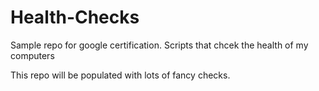 # Health-Checks

Sample repo for google certification.
Scripts that chcek the health of my computers

This repo will be populated with lots of fancy checks.
